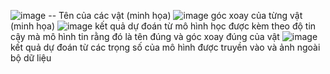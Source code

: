![image](https://github.com/user-attachments/assets/e61592e8-8e2c-40de-9792-a963740ee3bb)
-- Tên của các vật (minh họa)
![image](https://github.com/user-attachments/assets/4a9910ae-6584-4dd4-917b-b58fca41a322)
góc xoay của từng vật (minh họa)
![image](https://github.com/user-attachments/assets/1dbf48a6-e5b9-4a49-8346-80ec5d18f215)
kết quả dự đoán từ mô hình học được kèm theo độ tin cậy mà mô hình tin rằng đó là tên đúng và góc xoay đúng của vật
![image](https://github.com/user-attachments/assets/9c19ffc1-4708-44ba-9497-90bbc1d3ed7c)
kết quả dự đoán từ các trọng số của mô hình được truyền vào và ảnh ngoài bộ dữ liệu
